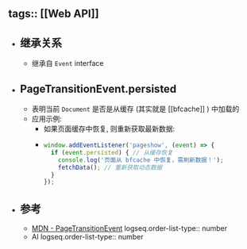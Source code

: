 tags:: [[Web API]]
---

- ## 继承关系
	- 继承自 `Event` interface
- ## PageTransitionEvent.persisted
	- 表明当前 `Document` 是否是从缓存 (其实就是 [[bfcache]] ) 中加载的
	- 应用示例:
		- 如果页面缓存中恢复, 则重新获取最新数据:
		- ``` js
		  window.addEventListener('pageshow', (event) => {
		    if (event.persisted) { // 从缓存恢复
		      console.log('页面从 bfcache 中恢复，需刷新数据！');
		      fetchData(); // 重新获取动态数据
		    }
		  });
		  ```
- ## 参考
	- [MDN - PageTransitionEvent](https://developer.mozilla.org/en-US/docs/Web/API/PageTransitionEvent)
	  logseq.order-list-type:: number
	- AI
	  logseq.order-list-type:: number